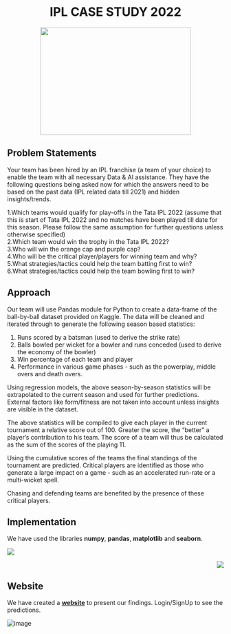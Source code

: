  <h1 align="center">IPL CASE STUDY 2022</h1>
 <p align="center">
  <img src="https://user-images.githubusercontent.com/85751479/163662303-3d51d3e7-bfe4-4e80-b27f-323bd3973aa4.png" width="350" height="250">
</p>

## Problem Statements
Your team has been hired by an IPL franchise (a team of your choice) to enable the team with all necessary Data & AI assistance. They have the following questions being asked now for which the answers need to be based on the past data (IPL related data till 2021) and hidden insights/trends.</br>


1.Which teams would qualify for play-offs in the Tata IPL 2022 (assume that this is start of Tata IPL 2022 and no matches have been played till date for this season. Please follow the same assumption for further questions unless otherwise specified)</br>
2.Which team would win the trophy in the Tata IPL 2022? </br>
3.Who will win the orange cap and purple cap?</br>
4.Who will be the critical player/players for winning team and why?</br>
5.What strategies/tactics could help the team batting first to win?</br>
6.What strategies/tactics could help the team bowling first to win?</br>


## Approach
Our team will use Pandas module for Python to create a data-frame of the ball-by-ball dataset provided on Kaggle. The data will be cleaned and iterated through to generate the following season based statistics:</br>
1. Runs scored by a batsman (used to derive the strike rate)
2. Balls bowled per wicket for a bowler and runs conceded (used to derive the economy of the bowler)
3. Win percentage of each team and player
4. Performance in various game phases - such as the powerplay, middle overs and death overs.</br>

Using regression models, the above season-by-season statistics will be extrapolated to the current season and used for further predictions. External factors like form/fitness are not taken into account unless insights are visible in the dataset.</br>

The above statistics will be compiled to give each player in the current tournament a relative score out of 100. Greater the score, the “better” a player’s contribution to his team. The score of a team will thus be calculated as the sum of the scores of the playing 11.</br>

Using the cumulative scores of the teams the final standings of the tournament are predicted. Critical players are identified as those who generate a large impact on a game - such as an accelerated run-rate or a multi-wicket spell.</br>

Chasing and defending teams are benefited by the presence of these critical players.

## Implementation
We have used the libraries <b>numpy</b>, <b>pandas</b>, <b>matplotlib</b> and <b>seaborn</b>.
<p align="left">
  <img src="https://user-images.githubusercontent.com/85751479/163663137-840a94c5-2bb3-4e1b-9e2d-843b8f1e1368.png">
</p>
<p align="right">
  <img src="https://user-images.githubusercontent.com/85751479/163662982-5f8b1339-e2cb-4165-b550-7b1fe5bf59a3.png" >
</p>

## Website
We have created a [<b>website</b>](https://peaceful-taiga-69267.herokuapp.com/) to present our findings. Login/SignUp to see the predictions.

![image](https://user-images.githubusercontent.com/85751479/163663607-c6fa493c-0653-40b6-b886-c525980fd448.png)


